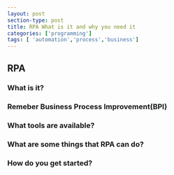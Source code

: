 ```yaml
---
layout: post
section-type: post
title: RPA What is it and why you need it
categories: ['programming']
tags: [ 'automation','process','business']
---
```



## RPA 

### What is it? 

### Remeber Business Process Improvement(BPI)  

### What tools are available?

### What are some things that RPA can do?

### How do you get started?   





